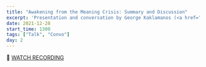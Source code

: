 ```yaml
---
title: "Awakening from the Meaning Crisis: Summary and Discussion"
excerpt: 'Presentation and conversation by George Kaklamanos (<a href="https://www.youtube.com/playlist?list=PLND1JCRq8Vuh3f0P5qjrSdb5eC1ZfZwWJ" target="_blank" rel="nofollow noopener noreferrer">playlist</a>)'
date: 2021-12-28
start_time: 1300
tags: ["Talk", "Convo"]
day: 2
---
```


🎥 [WATCH RECORDING](https://drive.google.com/file/d/14aWSCrzGMKLrMWRM2OMBukkFeZs-HXag)
